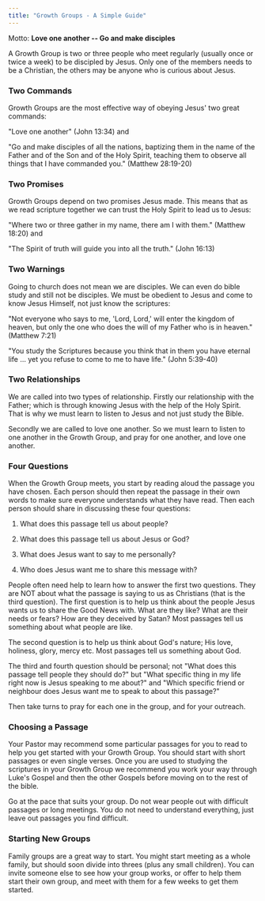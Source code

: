 ```yaml
---
title: "Growth Groups - A Simple Guide"
---
```


Motto: **Love one another -- Go and make disciples**

A Growth Group is two or three people who meet regularly (usually once or twice a week) to be discipled by Jesus. Only one of the members needs to be a Christian, the others may be anyone who is curious about Jesus.

### Two Commands

Growth Groups are the most effective way of obeying Jesus' two great commands:

"Love one another" (John 13:34) and

"Go and make disciples of all the nations, baptizing them in the name of the Father and of the Son and of the Holy Spirit, teaching them to observe all things that I have commanded you." (Matthew 28:19-20)

### Two Promises

Growth Groups depend on two promises Jesus made. This means that as we read scripture together we can trust the Holy Spirit to lead us to Jesus:

"Where two or three gather in my name, there am I with them." (Matthew 18:20) and

"The Spirit of truth will guide you into all the truth." (John 16:13)

### Two Warnings

Going to church does not mean we are disciples. We can even do bible study and still not be disciples. We must be obedient to Jesus and come to know Jesus Himself, not just know the scriptures:

"Not everyone who says to me, 'Lord, Lord,' will enter the kingdom of heaven, but only the one who does the will of my Father who is in heaven." (Matthew 7:21)

"You study the Scriptures because you think that in them you have eternal life ... yet you refuse to come to me to have life." (John 5:39-40)

### Two Relationships

We are called into two types of relationship. Firstly our relationship with the Father; which is through knowing Jesus with the help of the Holy Spirit. That is why we must learn to listen to Jesus and not just study the Bible.

Secondly we are called to love one another. So we must learn to listen to one another in the Growth Group, and pray for one another, and love one another.

### Four Questions

When the Growth Group meets, you start by reading aloud the passage you have chosen. Each person should then repeat the passage in their own words to make sure everyone understands what they have read. Then each person should share in discussing these four questions:

1. What does this passage tell us about people?

2. What does this passage tell us about Jesus or God?

3. What does Jesus want to say to me personally?

4. Who does Jesus want me to share this message with?

People often need help to learn how to answer the first two questions. They are NOT about what the passage is saying to us as Christians (that is the third question). The first question is to help us think about the people Jesus wants us to share the Good News with. What are they like? What are their needs or fears? How are they deceived by Satan? Most passages tell us something about what people are like.

The second question is to help us think about God's nature; His love, holiness, glory, mercy etc. Most passages tell us something about God.

The third and fourth question should be personal; not "What does this passage tell people they should do?" but "What specific thing in my life right now is Jesus speaking to me about?" and "Which specific friend or neighbour does Jesus want me to speak to about this passage?"

Then take turns to pray for each one in the group, and for your outreach.

### Choosing a Passage

Your Pastor may recommend some particular passages for you to read to help you get started with your Growth Group. You should start with short passages or even single verses. Once you are used to studying the scriptures in your Growth Group we recommend you work your way through Luke's Gospel and then the other Gospels before moving on to the rest of the bible.

Go at the pace that suits your group. Do not wear people out with difficult passages or long meetings. You do not need to understand everything, just leave out passages you find difficult.

### Starting New Groups

Family groups are a great way to start. You might start meeting as a whole family, but should soon divide into threes (plus any small children). You can invite someone else to see how your group works, or offer to help them start their own group, and meet with them for a few weeks to get them started.